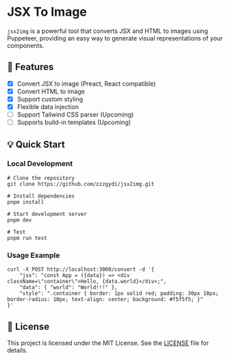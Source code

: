 # JSX To Image

`jsx2img` is a powerful tool that converts JSX and HTML to images using Puppeteer, providing an easy way to generate visual representations of your components.

## 🌟 Features

- [x] Convert JSX to image (Preact, React compatible)
- [x] Convert HTML to image
- [x] Support custom styling
- [x] Flexible data injection
- [ ] Support Tailwind CSS parser (Upcoming)
- [ ] Supports build-in templates (Upcoming)

## 💡 Quick Start

### Local Development

```
# Clone the repository
git clone https://github.com/zzzgydi/jsx2img.git

# Install dependencies
pnpm install

# Start development server
pnpm dev

# Test
pnpm run test
```

### Usage Example

```
curl -X POST http://localhost:3000/convert -d '{
    "jsx": "const App = ({data}) => <div className=\"container\">Hello, {data.world}</div>;",
    "data": { "world": "World!!!" },
    "style": ".container { border: 1px solid red; padding: 30px 10px; border-radius: 10px; text-align: center; background: #f5f5f5; }"
}'
```

## 📝 License

This project is licensed under the MIT License. See the [LICENSE](LICENSE) file for details.

